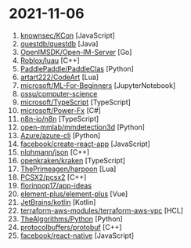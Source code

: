 # 2021-11-06

1. [knownsec/KCon](https://github.com/knownsec/KCon "KCon is a famous Hacker Con powered by Knownsec Team.") [JavaScript]
2. [questdb/questdb](https://github.com/questdb/questdb "An open source SQL database designed to process time series data, faster") [Java]
3. [OpenIMSDK/Open-IM-Server](https://github.com/OpenIMSDK/Open-IM-Server "OpenIM：由前微信技术专家打造的基于 Go 实现的即时通讯（IM）项目，从服务端到客户端SDK开源即时通讯（IM）整体解决方案，可以轻松替代第三方IM云服务，打造具备聊天、社交功能的app。") [Go]
4. [Roblox/luau](https://github.com/Roblox/luau "A fast, small, safe, gradually typed embeddable scripting language derived from Lua") [C++]
5. [PaddlePaddle/PaddleClas](https://github.com/PaddlePaddle/PaddleClas "A treasure chest for visual recognition powered by PaddlePaddle") [Python]
6. [artart222/CodeArt](https://github.com/artart222/CodeArt "Use NeoVim as general purpose IDE") [Lua]
7. [microsoft/ML-For-Beginners](https://github.com/microsoft/ML-For-Beginners "12 weeks, 26 lessons, 52 quizzes, classic Machine Learning for all") [JupyterNotebook]
8. [ossu/computer-science](https://github.com/ossu/computer-science "🎓 Path to a free self-taught education in Computer Science!") 
9. [microsoft/TypeScript](https://github.com/microsoft/TypeScript "TypeScript is a superset of JavaScript that compiles to clean JavaScript output.") [TypeScript]
10. [microsoft/Power-Fx](https://github.com/microsoft/Power-Fx "Power Fx low-code programming language") [C#]
11. [n8n-io/n8n](https://github.com/n8n-io/n8n "Free and open fair-code licensed node based Workflow Automation Tool. Easily automate tasks across different services.") [TypeScript]
12. [open-mmlab/mmdetection3d](https://github.com/open-mmlab/mmdetection3d "OpenMMLab's next-generation platform for general 3D object detection.") [Python]
13. [Azure/azure-cli](https://github.com/Azure/azure-cli "Azure Command-Line Interface") [Python]
14. [facebook/create-react-app](https://github.com/facebook/create-react-app "Set up a modern web app by running one command.") [JavaScript]
15. [nlohmann/json](https://github.com/nlohmann/json "JSON for Modern C++") [C++]
16. [openkraken/kraken](https://github.com/openkraken/kraken "A high-performance, web standards-compliant rendering engine based on Flutter.") [TypeScript]
17. [ThePrimeagen/harpoon](https://github.com/ThePrimeagen/harpoon "") [Lua]
18. [PCSX2/pcsx2](https://github.com/PCSX2/pcsx2 "PCSX2 - The Playstation 2 Emulator") [C++]
19. [florinpop17/app-ideas](https://github.com/florinpop17/app-ideas "A Collection of application ideas which can be used to improve your coding skills.") 
20. [element-plus/element-plus](https://github.com/element-plus/element-plus "🎉 A Vue.js 3 UI Library made by Element team") [Vue]
21. [JetBrains/kotlin](https://github.com/JetBrains/kotlin "The Kotlin Programming Language.") [Kotlin]
22. [terraform-aws-modules/terraform-aws-vpc](https://github.com/terraform-aws-modules/terraform-aws-vpc "Terraform module which creates VPC resources on AWS") [HCL]
23. [TheAlgorithms/Python](https://github.com/TheAlgorithms/Python "All Algorithms implemented in Python") [Python]
24. [protocolbuffers/protobuf](https://github.com/protocolbuffers/protobuf "Protocol Buffers - Google's data interchange format") [C++]
25. [facebook/react-native](https://github.com/facebook/react-native "A framework for building native applications using React") [JavaScript]
